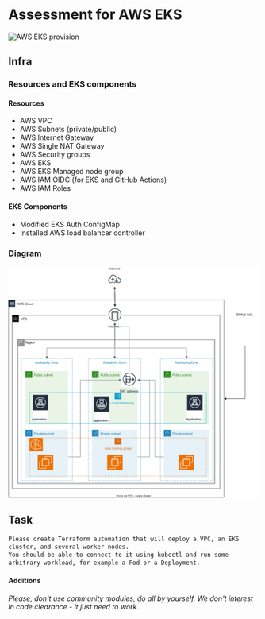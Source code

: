 # Assessment for AWS EKS
![AWS EKS provision](https://github.com/podalead/asmt-aws-eks/actions/workflows/eks,yml/badge.svg)

## Infra
### Resources and EKS components
#### Resources
 - AWS VPC
 - AWS Subnets (private/public)
 - AWS Internet Gateway
 - AWS Single NAT Gateway
 - AWS Security groups
 - AWS EKS
 - AWS EKS Managed node group
 - AWS IAM OIDC (for EKS and GitHub Actions)
 - AWS IAM Roles

#### EKS Components
 - Modified EKS Auth ConfigMap
 - Installed AWS load balancer controller

### Diagram
![Infra diagram](./docs/asmt-aws-eks-infra.svg)



## Task
```
Please create Terraform automation that will deploy a VPC, an EKS cluster, and several worker nodes.
You should be able to connect to it using kubectl and run some arbitrary workload, for example a Pod or a Deployment.
```
#### Additions

*Please, don't use community modules, do all by yourself. We don't  interest in code clearance - it just need to work.*
